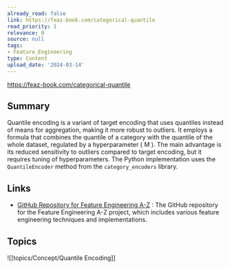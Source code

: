 ```yaml
---
already_read: false
link: https://feaz-book.com/categorical-quantile
read_priority: 1
relevance: 0
source: null
tags:
- Feature_Engineering
type: Content
upload_date: '2024-03-14'
---
```


https://feaz-book.com/categorical-quantile
## Summary

Quantile encoding is a variant of target encoding that uses quantiles instead of means for aggregation, making it more robust to outliers. It employs a formula that combines the quantile of a category with the quantile of the whole dataset, regulated by a hyperparameter \( M \). The main advantage is its reduced sensitivity to outliers compared to target encoding, but it requires tuning of hyperparameters. The Python implementation uses the `QuantileEncoder` method from the `category_encoders` library.
## Links

- [GitHub Repository for Feature Engineering A-Z](https://github.com/EmilHvitfeldt/feature-engineering-az) : The GitHub repository for the Feature Engineering A-Z project, which includes various feature engineering techniques and implementations.

## Topics

![[topics/Concept/Quantile Encoding]]